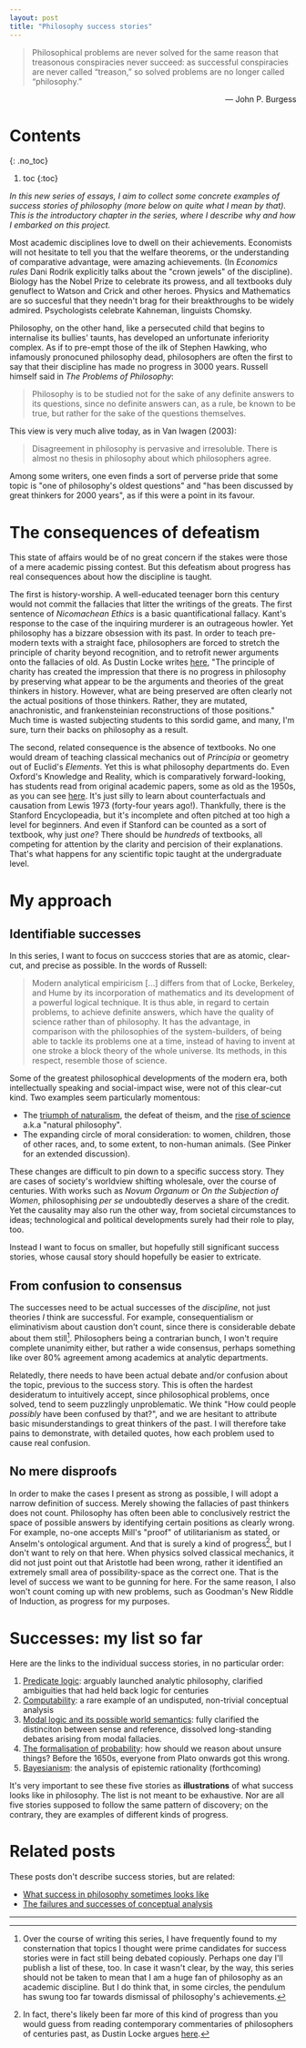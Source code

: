 ```yaml
---
layout: post
title: "Philosophy success stories"
---
```


> Philosophical problems are never solved for the same reason that treasonous conspiracies never succeed: as successful conspiracies are never called “treason,” so solved problems are no longer called “philosophy.”
<p style="text-align:right;"> — John P. Burgess</p>

# Contents
{: .no_toc}
1. toc
{:toc} 


*In this new series of essays, I aim to collect some concrete examples of success stories of philosophy (more below on quite what I mean by that). This is the introductory chapter in the series, where I describe why and how I embarked on this project.* 

Most academic disciplines love to dwell on their achievements. Economists will not hesitate to tell you that the welfare theorems, or the understanding of comparative advantage, were amazing achievements. (In *Economics rules* Dani Rodrik explicitly talks about the "crown jewels" of the discipline). Biology has the Nobel Prize to celebrate its prowess, and all textbooks duly genuflect to Watson and Crick and other heroes. Physics and Mathematics are so succesful that they needn't brag for their breakthroughs to be widely admired. Psychologists celebrate Kahneman, linguists Chomsky.

Philosophy, on the other hand, like a persecuted child that begins to internalise its bullies' taunts, has developed an unfortunate inferiority complex. As if to pre-empt those of the ilk of Stephen Hawking, who infamously pronocuned philosophy dead, philosophers are often the first to say that their discipline has made no progress in 3000 years. Russell himself said in *The Problems of Philosophy*:

> Philosophy is to be studied not for the sake of any definite answers to its questions, since no definite answers can, as a rule, be known to be true, but rather for the sake of the questions themselves.

This view is very much alive today, as in Van Iwagen (2003):

> Disagreement in philosophy is pervasive and irresoluble. There is almost no thesis in
> philosophy about which philosophers agree.

Among some writers, one even finds a sort of perverse pride that some topic is "one of philosophy's oldest questions" and "has been discussed by great thinkers for 2000 years", as if this were a point in its favour.

# The consequences of defeatism

This state of affairs would be of no great concern if the stakes were those of a mere academic pissing contest. But this defeatism about progress has real consequences about how the discipline is taught. 

The first is history-worship. A well-educated teenager born this century would not commit the fallacies that litter the writings of the greats. The first sentence of *Nicomachean Ethics* is a basic quantificational fallacy. Kant's response to the case of the inquiring murderer is an outrageous howler. Yet philosophy has a bizzare obsession with its past. In order to teach pre-modern texts with a straight face, philosophers are forced to stretch the principle of charity beyond recognition, and to retrofit newer arguments onto the fallacies of old. As Dustin Locke writes [here](http://web.archive.org/web/20060518005712/http://frozentexan.typepad.com/frozentexan/2004/10/interpretation_.html), "The principle of charity has created the impression that there is no progress in philosophy by preserving what appear to be the arguments and theories of the great thinkers in history. However, what are being preserved are often clearly not the actual positions of those thinkers. Rather, they are mutated, anachronistic, and frankensteinian reconstructions of those positions." Much time is wasted subjecting students to this sordid game, and many, I'm sure, turn their backs on philosophy as a result.

The second, related consequence is the absence of textbooks. No one would dream of teaching classical mechanics out of *Principia* or geometry out of Euclid's *Elements*. Yet this is what philosophy departments do. Even Oxford's Knowledge and Reality, which is comparatively forward-looking, has students read from original academic papers, some as old as the 1950s, as you can see [here](http://jonnymcintosh.com/syllabuses/102/). It's just silly to learn about counterfactuals and causation from Lewis 1973 (forty-four years ago!). Thankfully, there is the Stanford Encyclopeadia, but it's incomplete and often pitched at too high a level for beginners. And even if Stanford can be counted as a sort of textbook, why just *one*? There should be *hundreds* of textbooks, all competing for attention by the clarity and percision of their explanations. That's what happens for any scientific topic taught at the undergraduate level.

# My approach

## Identifiable successes

In this series, I want to focus on succcess stories that are as atomic, clear-cut, and precise as possible. In the words of Russell:

> Modern analytical empiricism [...] differs from that of Locke, Berkeley, and Hume by its incorporation of mathematics and its development of a powerful logical technique. It is thus able, in regard to certain problems, to achieve definite answers, which have the quality of science rather than of philosophy. It has the advantage, in comparison with the philosophies of the system-builders, of being able to tackle its problems one at a time, instead of having to invent at one stroke a block theory of the whole universe. Its methods, in this respect, resemble those of science.

Some of the greatest philosophical developments of the modern era, both intellectually speaking and social-impact wise, were not of this clear-cut kind. Two examples seem particularly momentous:

* The [triumph of naturalism](https://plato.stanford.edu/entries/naturalism/), the defeat of theism, and the [rise of science](https://en.wikipedia.org/wiki/Scientific_revolution) a.k.a "natural philosophy".
* The expanding circle of moral consideration: to women, children, those of other races, and, to some extent, to non-human animals. (See Pinker for an extended discussion). 

These changes are difficult to pin down to a specific success story. They are cases of society's worldview shifting wholesale, over the course of centuries. With works such as _Novum Organum_ or _On the Subjection of Women_, philosophising _per se_ undoubtedly deserves a share of the credit. Yet the causality may also run the other way, from societal circumstances to ideas; technological and political developments surely had their role to play, too.

Instead I want to focus on smaller, but hopefully still significant success stories, whose causal story should hopefully be easier to extricate.

## From confusion to consensus

The successes need to be actual successes of the *discipline*, not just theories *I* think are successful. For example, consequentialism or eliminativism about caustion don't count, since there is considerable debate about them still[^course]. Philosophers being a contrarian bunch, I won't require complete unanimity either, but rather a wide consensus, perhaps something like over 80% agreement among academics at analytic departments.

[^course]: Over the course of writing this series, I have frequently found to my consternation that topics I thought were prime candidates for success stories were in fact still being debated copiously. Perhaps one day I'll publish a list of these, too. In case it wasn't clear, by the way, this series should not be taken to mean that I am a huge fan of philosophy as an academic discipline. But I do think that, in some circles, the pendulum has swung too far towards dismissal of philosophy's achievements.

Relatedly, there needs to have been actual debate and/or confusion about the topic, previous to the success story. This is often the hardest desideratum to intuitively accept, since philosophical problems, once solved, tend to seem puzzlingly unproblematic. We think "How could people *possibly* have been confused by that?", and we are hesitant to attribute basic misunderstandings to great thinkers of the past. I will therefore take pains to demonstrate, with detailed quotes, how each problem used to cause real confusion. 

## No mere disproofs

In order to make the cases I present as strong as possible, I will adopt a narrow definition of success. Merely showing the fallacies of past thinkers does not count. Philosophy has often been able to conclusively restrict the space of possible answers by identifying certain positions as clearly wrong. For example, no-one accepts Mill's "proof" of utilitarianism as stated, or Anselm's ontological argument. And that is surely a kind of progress[^charity], but I don't want to rely on that here. When physics solved classical mechanics, it did not just point out that Aristotle had been wrong, rather it identified an extremely small area of possibility-space as the correct one. That is the level of success we want to be gunning for here. For the same reason, I also won't count coming up with new problems, such as Goodman's New Riddle of Induction, as progress for my purposes.

[^charity]: In fact, there's likely been far more of this kind of progress than you would guess from reading contemporary commentaries of philosophers of centuries past, as Dustin Locke argues [here](http://web.archive.org/web/20060518005712/http://frozentexan.typepad.com/frozentexan/2004/10/interpretation_.html).

# Successes: my list so far

Here are the links to the individual success stories, in no particular order:

1. [Predicate logic](\ps_predicate): arguably launched analytic philosophy, clarified ambiguities that had held back logic for centuries
2. [Computability](\ps_computability): a rare example of an undisputed, non-trivial conceptual analysis
3. [Modal logic and its possible world semantics](/ps_possible-worlds): fully clarified the distinciton between sense and reference, dissolved long-standing debates arising from modal fallacies.
4. [The formalisation of probability](/ps_probability): how should we reason about unsure things? Before the 1650s, everyone from Plato onwards got this wrong. 
5. [Bayesianism](/ps_bayes): the analysis of epistemic rationality (forthcoming)

It's very important to see these five stories as **illustrations** of what success looks like in philosophy. The list is not meant to be exhaustive. Nor are all five stories supposed to follow the same pattern of discovery; on the contrary, they are examples of different kinds of progress.

# Related posts
These posts don't describe success stories, but are related:
* [What success in philosophy sometimes looks like](/ps_looks-like)
* [The failures and successes of conceptual analysis](/conceptual)

<hr> <!-- <hr> to be added before footnotes-->